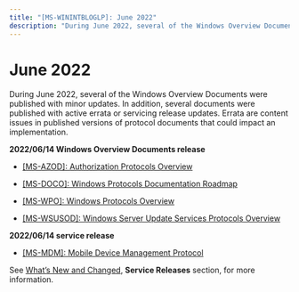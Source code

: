 ```yaml
---
title: "[MS-WININTBLOGLP]: June 2022"
description: "During June 2022, several of the Windows Overview Documents were published with minor updates. In addition, several documents were published with"
---
```


# June 2022

<p>During June 2022, several of the Windows Overview Documents
were published with minor updates. In addition, several documents were
published with active errata or servicing release updates. Errata are content
issues in published versions of protocol documents that could impact an implementation.</p>
<p><b>2022/06/14 Windows
Overview Documents release</b></p>
<ul><li><p><span><span><span><span>  
</span></span></span></span><span><a href="https://docs.microsoft.com/en-us/openspecs/windows_protocols/ms-azod/5a0a0a3e-c7a7-42e1-b5f2-cc8d8bd9739e">[MS-AZOD]:
Authorization Protocols Overview</a></span><span><span></span></span></p>
</li><li><p><span><span><span><span>  
</span></span></span></span><span><a href="https://docs.microsoft.com/en-us/openspecs/windows_protocols/ms-doco/3d3a2a04-3e90-4fc1-877c-6a674202b7ee">[MS-DOCO]:
Windows Protocols Documentation Roadmap</a></span><span><b><span></span></b></span></p>
</li><li><p><span><span><span>  
</span></span></span><span><a href="https://docs.microsoft.com/en-us/openspecs/windows_protocols/ms-wpo/c5f54a77-65be-40a0-bb82-9e4181d8ab67">[MS-WPO]:
Windows Protocols Overview</a></span></p>
</li><li><p><span><span><span>  
</span></span></span><span><a href="https://docs.microsoft.com/en-us/openspecs/windows_protocols/ms-wsusod/8434a301-6445-4b48-a9cc-c098734f0618">[MS-WSUSOD]:
Windows Server Update Services Protocols Overview</a></span></p>
</li></ul><p><b>2022/06/14 service
release</b></p>
<ul><li><p><span><span><span><span>  
</span></span></span></span><span><a href="https://docs.microsoft.com/en-us/openspecs/windows_protocols/ms-winerrata/1732d832-43da-40ed-b950-2d379050d8b7">[MS-MDM]:
Mobile Device Management Protocol</a></span><span><span></span></span></p>
</li></ul><p>See <span><a href="/openspecs/windows_protocols/MS-WINPROTLP/e168a474-7de2-421c-b460-91adf87692a3">What’s
New and Changed</a></span>, <b>Service
Releases</b> section, for more information.</p>

                